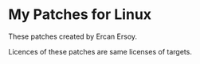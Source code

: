 # My Patches for Linux

These patches created by Ercan Ersoy.

Licences of these patches are same licenses of targets.
